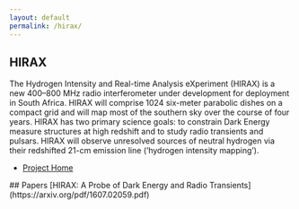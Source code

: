 ```yaml
---
layout: default
permalink: /hirax/
---
```

<section class="spotlight style2 orient-right content-align-left image-position-center">
   <div class="content">
      <h2>HIRAX</h2>
      <p>The Hydrogen Intensity and Real-time Analysis eXperiment (HIRAX) is a new 400–800 MHz radio interferometer under development for deployment in South Africa. HIRAX will comprise 1024 six-meter parabolic dishes on a compact grid and will map most of the southern sky over the course of four years. HIRAX has two primary science goals: to constrain Dark Energy measure structures at high redshift and to study radio transients and pulsars. HIRAX will observe unresolved sources of neutral hydrogen via their redshifted 21-cm emission line (‘hydrogen intensity mapping’).</p>
      <ul class="actions vertical">
         <li><a href="http://www.acru.ukzn.ac.za/~hirax/" class="button">Project Home</a></li>
      </ul>
   </div>
   <div class="image">
      <img src="/images/hirax_logo.png" alt="" />
   </div>
</section>
## Papers
[HIRAX: A Probe of Dark Energy and Radio Transients](https://arxiv.org/pdf/1607.02059.pdf)
